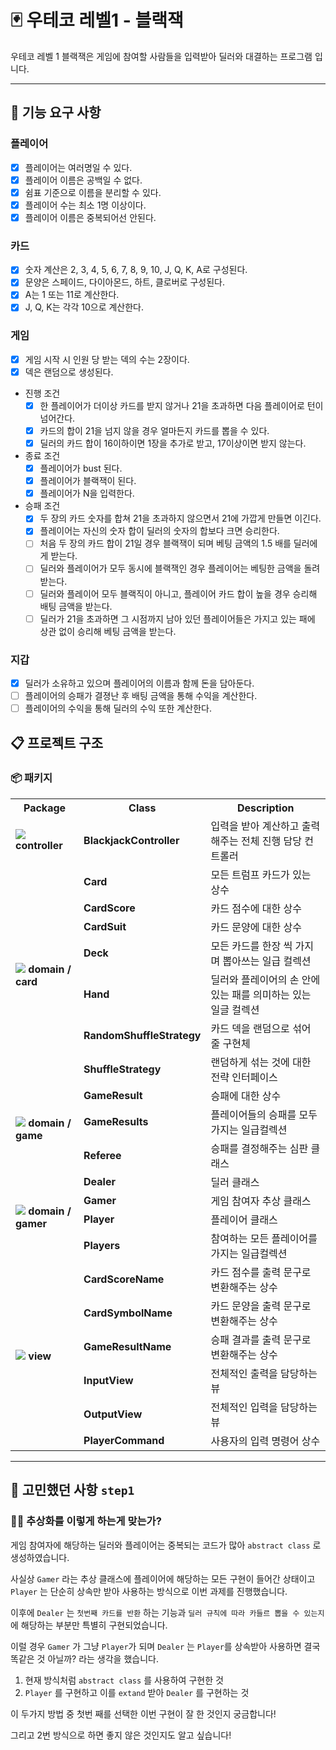 # 🃏 우테코 레벨1 - 블랙잭

우테코 레벨 1 블랙잭은 게임에 참여할 사람들을 입력받아 딜러와 대결하는 프로그램 입니다.

---

## 📝 기능 요구 사항

### 플레이어

- [x] 플레이어는 여러명일 수 있다.
- [x] 플레이어 이름은 공백일 수 없다.
- [x] 쉼표 기준으로 이름을 분리할 수 있다.
- [x] 플레이어 수는 최소 1명 이상이다.
- [x] 플레이어 이름은 중복되어선 안된다.

### 카드

- [x] 숫자 계산은 2, 3, 4, 5, 6, 7, 8, 9, 10, J, Q, K, A로 구성된다.
- [x] 문양은 스페이드, 다이아몬드, 하트, 클로버로 구성된다.
- [x] A는 1 또는 11로 계산한다.
- [x] J, Q, K는 각각 10으로 계산한다.

### 게임

- [x] 게임 시작 시 인원 당 받는 덱의 수는 2장이다.
- [x] 덱은 랜덤으로 생성된다.
- 진행 조건
    - [x] 한 플레이어가 더이상 카드를 받지 않거나 21을 초과하면 다음 플레이어로 턴이 넘어간다.
    - [x] 카드의 합이 21을 넘지 않을 경우 얼마든지 카드를 뽑을 수 있다.
    - [x] 딜러의 카드 합이 16이하이면 1장을 추가로 받고, 17이상이면 받지 않는다.
- 종료 조건
    - [x] 플레이어가 bust 된다.
    - [x] 플레이어가 블랙잭이 된다.
    - [x] 플레이어가 N을 입력한다.
- 승패 조건
    - [x] 두 장의 카드 숫자를 합쳐 21을 초과하지 않으면서 21에 가깝게 만들면 이긴다.
    - [x] 플레이어는 자신의 숫자 합이 딜러의 숫자의 합보다 크면 승리한다.
    - [ ] 처음 두 장의 카드 합이 21일 경우 블랙잭이 되며 베팅 금액의 1.5 배를 딜러에게 받는다.
    - [ ] 딜러와 플레이어가 모두 동시에 블랙잭인 경우 플레이어는 베팅한 금액을 돌려받는다.
    - [ ] 딜러와 플레이어 모두 블랙직이 아니고, 플레이어 카드 합이 높을 경우 승리해 배팅 금액을 받는다.
    - [ ] 딜러가 21을 초과하면 그 시점까지 남아 있던 플레이어들은 가지고 있는 패에 상관 없이 승리해 베팅 금액을 받는다.

### 지갑

- [x] 딜러가 소유하고 있으며 플레이어의 이름과 함께 돈을 담아둔다.
- [ ] 플레이어의 승패가 결졍난 후 배팅 금액을 통해 수익을 계산한다.
- [ ] 플레이어의 수익을 통해 딜러의 수익 또한 계산한다.

###        

## 📋 프로젝트 구조

### 📦 패키지

<table>
    <tr>
        <th>Package</th>
        <th>Class</th>
        <th>Description</th>
    </tr>
    <tr>
        <td>
            <img src="https://raw.githubusercontent.com/mallowigi/iconGenerator/master/assets/icons/folders/controllers.svg?sanitize=true"/>
            <b> controller</b>
        </td>
        <td><b>BlackjackController</b></td>
        <td>입력을 받아 계산하고 출력 해주는 전체 진행 담당 컨트롤러</td>
    </tr>
    <tr>
        <td rowspan="7">
            <img src="https://raw.githubusercontent.com/mallowigi/iconGenerator/master/assets/icons/folders/home.svg?sanitize=true"/>
            <b> domain / card</b>
        </td>
        <td><b>Card</b></td>
        <td>모든 트럼프 카드가 있는 상수</td>
    </tr>
    <tr>
        <td><b>CardScore</b></td>
        <td>카드 점수에 대한 상수</td>
    </tr>
    <tr>
        <td><b>CardSuit</b></td>
        <td>카드 문양에 대한 상수</td>
    </tr>
    <tr>
        <td><b>Deck</b></td>
        <td>모든 카드를 한장 씩 가지며 뽑아쓰는 일급 컬렉션</td>
    </tr>
    <tr>
        <td><b>Hand</b></td>
        <td>딜러와 플레이어의 손 안에 있는 패를 의미하는 있는 일글 컬렉션</td>
    </tr>
    <tr>
        <td><b>RandomShuffleStrategy</b></td>
        <td>카드 덱을 랜덤으로 섞어 줄 구현체</td>
    </tr>
    <tr>
        <td><b>ShuffleStrategy</b></td>
        <td>랜덤하게 섞는 것에 대한 전략 인터페이스</td>
    </tr>
    <tr>
        <td rowspan="3">
            <img src="https://raw.githubusercontent.com/mallowigi/iconGenerator/master/assets/icons/folders/home.svg?sanitize=true"/>
            <b> domain / game</b>
        </td>
        <td><b>GameResult</b></td>
        <td>승패에 대한 상수</td>
    </tr>
    <tr>
        <td><b>GameResults</b></td>
        <td>플레이어들의 승패를 모두 가지는 일급컬렉션</td>
    </tr>
    <tr>
        <td><b>Referee</b></td>
        <td>승패를 결정해주는 심판 클래스</td>
    </tr>
    <tr>
        <td rowspan="4">
            <img src="https://raw.githubusercontent.com/mallowigi/iconGenerator/master/assets/icons/folders/home.svg?sanitize=true"/>
            <b> domain / gamer</b>
        </td>
        <td><b>Dealer</b></td>
        <td>딜러 클래스</td>
    </tr>
    <tr>
        <td><b>Gamer</b></td>
        <td>게임 참여자 추상 클래스</td>
    </tr>
    <tr>
        <td><b>Player</b></td>
        <td>플레이어 클래스</td>
    </tr>
    <tr>
        <td><b>Players</b></td>
        <td>참여하는 모든 플레이어를 가지는 일급컬렉션</td>
    </tr>
    <tr>
        <td rowspan="6">
            <img src="https://raw.githubusercontent.com/mallowigi/iconGenerator/master/assets/icons/folders/views.svg?sanitize=true"/>
            <b> view</b>
        </td>
        <td><b>CardScoreName</b></td>
        <td>카드 점수를 출력 문구로 변환해주는 상수</td>
    </tr>
    <tr>
        <td><b>CardSymbolName</b></td>
        <td>카드 문양을 출력 문구로 변환해주는 상수</td>
    </tr>
    <tr>
        <td><b>GameResultName</b></td>
        <td>승패 결과를 출력 문구로 변환해주는 상수</td>
    </tr>
    <tr>
        <td><b>InputView</b></td>
        <td>전체적인 출력을 담당하는 뷰</td>
    </tr>
    <tr>
        <td><b>OutputView</b></td>
        <td>전체적인 입력을 담당하는 뷰</td>
    </tr>
    <tr>
        <td><b>PlayerCommand</b></td>
        <td>사용자의 입력 명령어 상수</td>
    </tr>
</table>

---

## 🤔 고민했던 사항 `step1`

### 🙋‍♂️ 추상화를 이렇게 하는게 맞는가?

게임 참여자에 해당하는 딜러와 플레이어는 중복되는 코드가 많아 `abstract class` 로 생성하였습니다.

사실상 `Gamer` 라는 추상 클래스에 플레이어에 해당하는 모든 구현이 들어간 상태이고 `Player` 는 단순히 상속만 받아 사용하는 방식으로 이번 과제를 진행했습니다.

이후에 `Dealer` 는 `첫번째 카드를 반환` 하는 기능과 `딜러 규칙에 따라 카들르 뽑을 수 있는지` 에 해당하는 부분만 특별히 구현되었습니다.

이럴 경우 `Gamer` 가 그냥 `Player`가 되며 `Dealer` 는 `Player`를 상속받아 사용하면 결국 똑같은 것 아닐까? 라는 생각을 했습니다.

1. 현재 방식처럼 `abstract class` 를 사용하여 구현한 것
2. `Player` 를 구현하고 이를 `extand` 받아 `Dealer` 를 구현하는 것

이 두가지 방법 중 첫번 째를 선택한 이번 구현이 잘 한 것인지 궁금합니다!

그리고 2번 방식으로 하면 좋지 않은 것인지도 알고 싶습니다!
